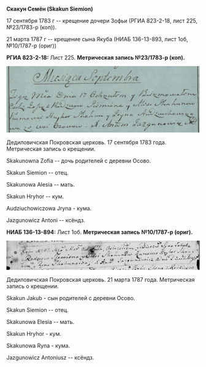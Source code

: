 **Скакун Семён (Skakun Siemion)**

17 сентября 1783 г -- крещение дочери Зофьи (РГИА 823-2-18, лист 225,
№23/1783-р (коп)).

21 марта 1787 г -- крещение сына Якуба (НИАБ 136-13-893, лист 1об,
№10/1787-р (ориг))

**РГИА 823-2-18:** Лист 225. **Метрическая запись №23/1783-р (коп).**

![](./media/8a70b43bda203537fe9db7820a64e407716c83b4.png)

Дедиловичская Покровская церковь. 17 сентября 1783 года. Метрическая
запись о крещении.

Skakunowna Zofia -- дочь родителей с деревни Осово.

Skakun Siemion -- отец.

Skakunowa Alesia -- мать.

Skakun Hryhor -- кум.

Audziuchowiczowa Jryna - кума.

Jazgunowicz Antoni -- ксёндз.

**НИАБ 136-13-894:** Лист 1об. **Метрическая запись** **№10/1787-р
(ориг).**

![](./media/3f1df8100e6d91d8595287259d408ab117cb8eff.png)

Дедиловичская Покровская церковь. 21 марта 1787 года. Метрическая запись
о крещении.

Skakun Jakub - сын родителей с деревни Осово.

Skakun Siemion -- отец.

Skakunowa Elesia -- мать.

Skakun Hryhor - кум.

Skakunowa Ryna - кума.

Jazgunowicz Antoniusz -- ксёндз.
